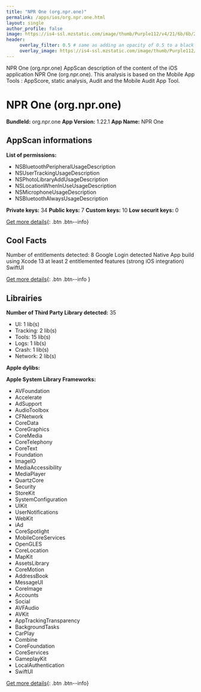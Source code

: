 ```yaml
---
title: "NPR One (org.npr.one)"
permalink: /apps/ios/org.npr.one.html
layout: single
author_profile: false
image: https://is4-ssl.mzstatic.com/image/thumb/Purple112/v4/21/6b/6b/216b6b59-1316-5250-0fea-e615d7407cfd/AppIconRelease-1x_U007emarketing-0-6-0-85-220.png/512x512bb.jpg
header: 
     overlay_filter: 0.5 # same as adding an opacity of 0.5 to a black background
     overlay_image: https://is4-ssl.mzstatic.com/image/thumb/Purple112/v4/21/6b/6b/216b6b59-1316-5250-0fea-e615d7407cfd/AppIconRelease-1x_U007emarketing-0-6-0-85-220.png/512x512bb.jpg
---
```

NPR One (org.npr.one) AppScan description of the content of the iOS application NPR One (org.npr.one). This analysis is based on the Mobile App Tools : AppScore, static analysis, Audit and the Mobile Audit App Tool.

# NPR One (org.npr.one)

**BundleId:** org.npr.one
**App Version:** 1.22.1
**App Name:** NPR One


## AppScan informations 

**List of permissions:** 
- NSBluetoothPeripheralUsageDescription
- NSUserTrackingUsageDescription
- NSPhotoLibraryAddUsageDescription
- NSLocationWhenInUseUsageDescription
- NSMicrophoneUsageDescription
- NSBluetoothAlwaysUsageDescription
  
  
**Private keys:** 34
**Public keys:** 7
**Custom keys:** 10
**Low securit keys:** 0
  
[Get more details](/pricing.html){: .btn .btn--info}

## Cool Facts

Number of entitlements detected: 8
Google Login detected
Native App
build using Xcode 13
at least 2 entitlemented features (strong iOS integration)
SwiftUI
  
[Get more details](/pricing.html){: .btn .btn--info }

## Librairies 
**Number of Third Party Library detected:** 35
- UI: 1 lib(s)
- Tracking: 2 lib(s)
- Tools: 15 lib(s)
- Logs: 1 lib(s)
- Crash: 1 lib(s)
- Network: 2 lib(s)


**Apple dylibs:**


**Apple System Library Frameworks:**
- AVFoundation
- Accelerate
- AdSupport
- AudioToolbox
- CFNetwork
- CoreData
- CoreGraphics
- CoreMedia
- CoreTelephony
- CoreText
- Foundation
- ImageIO
- MediaAccessibility
- MediaPlayer
- QuartzCore
- Security
- StoreKit
- SystemConfiguration
- UIKit
- UserNotifications
- WebKit
- iAd
- CoreSpotlight
- MobileCoreServices
- OpenGLES
- CoreLocation
- MapKit
- AssetsLibrary
- CoreMotion
- AddressBook
- MessageUI
- CoreImage
- Accounts
- Social
- AVFAudio
- AVKit
- AppTrackingTransparency
- BackgroundTasks
- CarPlay
- Combine
- CoreFoundation
- CoreServices
- GameplayKit
- LocalAuthentication
- SwiftUI


  
[Get more details](/pricing.html){: .btn .btn--info}

